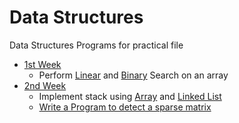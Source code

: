 # Data Structures

Data Structures Programs for practical file

- [1st Week](./1st%20Week/)
  - Perform [Linear](./1st%20Week/linearSearch.c) and [Binary](./1st%20Week/binarySearch.c) Search on an array
- [2nd Week](./2nd%20Week/)
  - Implement stack using [Array](./2nd%20Week/stackArray.c) and [Linked List](./2nd%20Week/stackLinkedList.c)
  - [Write a Program to detect a sparse matrix](./2nd%20Week/sparseMatrix.c)
